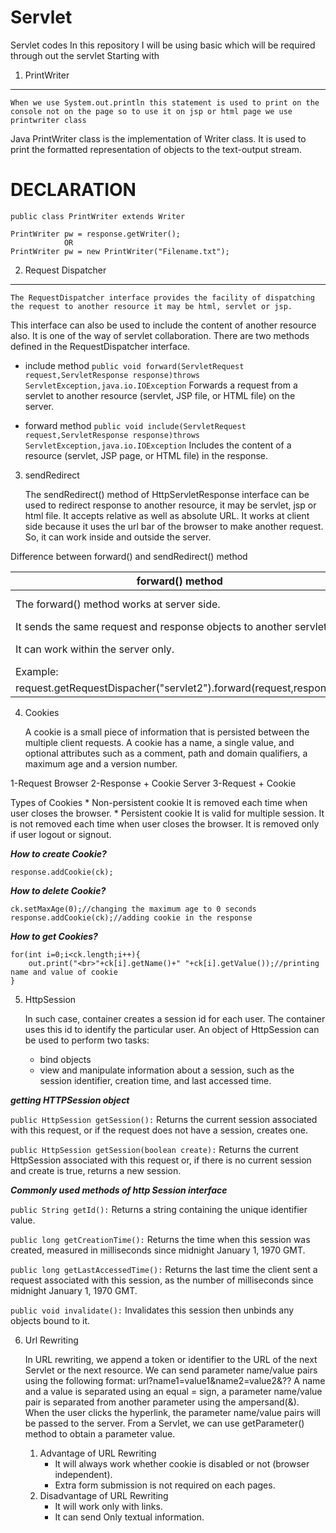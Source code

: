 # Servlet
Servlet codes
In this repository I will be using basic which will be required through out the servlet
Starting with

1. PrintWriter
___
	When we use System.out.println this statement is used to print on the console not on the page so to use it on jsp or html page we use printwriter class
Java PrintWriter class is the implementation of Writer class. It is used to print the formatted representation of objects to the text-output stream.

# DECLARATION
```
public class PrintWriter extends Writer

PrintWriter pw = response.getWriter();
			OR
PrintWriter pw = new PrintWriter("Filename.txt");
```


2. Request Dispatcher
___ 
	The RequestDispatcher interface provides the facility of dispatching the request to another resource it may be html, servlet or jsp. 
This interface can also be used to include the content of another resource also. 
It is one of the way of servlet collaboration.
There are two methods defined in the RequestDispatcher interface.

* include method
`public void forward(ServletRequest request,ServletResponse response)throws ServletException,java.io.IOException`
	Forwards a request from a servlet to another resource (servlet, JSP file, or HTML file) on the server.

* forward method
`public void include(ServletRequest request,ServletResponse response)throws ServletException,java.io.IOException`
	Includes the content of a resource (servlet, JSP page, or HTML file) in the response.


3. sendRedirect

	The sendRedirect() method of HttpServletResponse interface can be used to redirect response to another resource,
it may be servlet, jsp or html file.
It accepts relative as well as absolute URL.
It works at client side because it uses the url bar of the browser to make another request.
So, it can work inside and outside the server.

Difference between forward() and sendRedirect() method

forward() method|sendRedirect() method
----------------|---------------------
The forward() method works at server side.|The sendRedirect() method works at client side.
It sends the same request and response objects to another servlet.|always sends a new request.
It can work within the server only.|It can be used within and outside the server.
Example:|Example: 
request.getRequestDispacher("servlet2").forward(request,response);|response.sendRedirect("servlet2");


4. Cookies

	A cookie is a small piece of information that is persisted between the multiple client requests.
A cookie has a name, a single value, and optional attributes such as a comment, path and domain qualifiers, a maximum age and a version number.

1-Request
Browser 2-Response + Cookie   Server
3-Request + Cookie


Types of Cookies
    * Non-persistent cookie
	It is removed each time when user closes the browser.
    * Persistent cookie
 	It is valid for multiple session.
 	It is not removed each time when user closes the browser.
 	It is removed only if user logout or signout.
 
***How to create Cookie?***
```Cookie ck=new Cookie("user","sonoo jaiswal");
response.addCookie(ck);
```
***How to delete Cookie?***
```Cookie ck=new Cookie("user","");//deleting value of cookie
ck.setMaxAge(0);//changing the maximum age to 0 seconds
response.addCookie(ck);//adding cookie in the response  
``` 
***How to get Cookies?***
```Cookie ck[]=request.getCookies();  
for(int i=0;i<ck.length;i++){  
	out.print("<br>"+ck[i].getName()+" "+ck[i].getValue());//printing name and value of cookie  
}
```

5. HttpSession

	In such case, container creates a session id for each user.
The container uses this id to identify the particular user.
An object of HttpSession can be used to perform two tasks:
	* bind objects
	* view and manipulate information about a session, such as the session identifier, creation time, and last accessed time. 

***getting HTTPSession object***

```public HttpSession getSession():```
	Returns the current session associated with this request, or if the request does not have a session, creates one.

```public HttpSession getSession(boolean create):```
	Returns the current HttpSession associated with this request or, if there is no current session and create is true,
 	returns a new session.

***Commonly used methods of http Session interface***

```public String getId():```
	Returns a string containing the unique identifier value.

```public long getCreationTime():```
	Returns the time when this session was created, measured in milliseconds since midnight January 1, 1970 GMT.

```public long getLastAccessedTime():```
	Returns the last time the client sent a request associated with this session,
	as the number of milliseconds since midnight January 1, 1970 GMT.

```public void invalidate():```
	Invalidates this session then unbinds any objects bound to it.
    
    
6. Url Rewriting

	In URL rewriting, we append a token or identifier to the URL of the next Servlet or the next resource. 
We can send parameter name/value pairs using the following format:
url?name1=value1&name2=value2&??
A name and a value is separated using an equal = sign, 
a parameter name/value pair is separated from another parameter using the ampersand(&).
When the user clicks the hyperlink, the parameter name/value pairs will be passed to the server.
From a Servlet, we can use getParameter() method to obtain a parameter value.
	1. Advantage of URL Rewriting
		* It will always work whether cookie is disabled or not (browser independent).
		* Extra form submission is not required on each pages.
	2. Disadvantage of URL Rewriting
		* It will work only with links.
		* It can send Only textual information.

